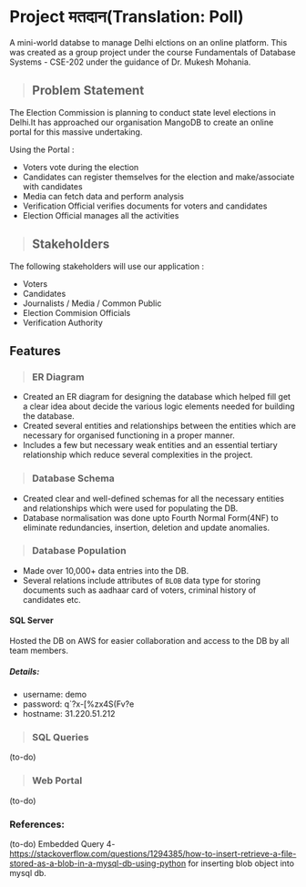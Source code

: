 # Project मतदान(Translation: Poll)

A mini-world databse to manage Delhi elctions on an online platform. This was created as a group project under the course Fundamentals of Database Systems - CSE-202 under the guidance of Dr. Mukesh Mohania.

>## Problem Statement

The Election Commission is planning to conduct state level elections in Delhi.It has approached our organisation MangoDB to create an online portal for this massive undertaking.

Using the Portal :
* Voters vote during the election
* Candidates can register themselves for the election and make/associate with candidates
* Media can fetch data and perform analysis
* Verification Official verifies documents for voters and candidates
* Election Official manages all the activities

>## Stakeholders

The following stakeholders will use our application : 
* Voters 
* Candidates
* Journalists / Media / Common Public
* Election Commision Officials
* Verification Authority

## Features

>### ER Diagram

* Created an ER diagram for designing the database which helped fill get a clear idea about decide the various logic elements needed for building the database.
* Created several entities and relationships between the entities which are necessary for organised functioning in a proper manner.
* Includes a few but necessary weak entities and an essential tertiary relationship which reduce several complexities in the project. 

>### Database Schema

* Created clear and well-defined schemas for all the necessary entities and relationships which were used for populating the DB.
* Database normalisation was done upto Fourth Normal Form(4NF) to eliminate redundancies, insertion, deletion and update anomalies.

>### Database Population

* Made over 10,000+ data entries into the DB.
* Several relations include attributes of `BLOB` data type for storing documents such as aadhaar card of voters, criminal history of candidates etc.

#### SQL Server

Hosted the DB on AWS for easier collaboration and access to the DB by all team members.

##### Details:

* username: demo
* password: q\`?x-\[%zx4S(Fv?e
* hostname: 31.220.51.212

>### SQL Queries
(to-do)

>### Web Portal
(to-do)

### References:
(to-do)
Embedded Query 4- 
https://stackoverflow.com/questions/1294385/how-to-insert-retrieve-a-file-stored-as-a-blob-in-a-mysql-db-using-python for inserting blob object into mysql db.
